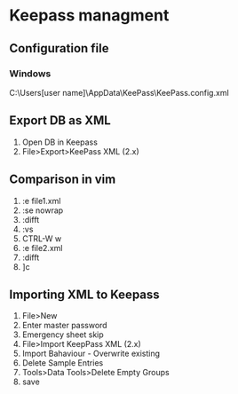 # Keepass managment
## Configuration file
### Windows
C:\Users\[user name]\AppData\KeePass\KeePass.config.xml
## Export DB as XML
1. Open DB in Keepass
2. File>Export>KeePass XML (2.x)
## Comparison in vim
1. :e file1.xml
2. :se nowrap
3. :difft
4. :vs
5. CTRL-W w
6. :e file2.xml
7. :difft
8. ]c
## Importing XML to Keepass
1. File>New
2. Enter master password
3. Emergency sheet skip
4. File>Import KeepPass XML (2.x)
5. Import Bahaviour - Overwrite existing
6. Delete Sample Entries
7. Tools>Data Tools>Delete Empty Groups
8. save







